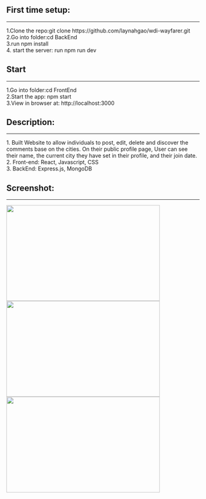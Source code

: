 <h2>First time setup:</h2>
<hr/>
<p>
  1.Clone the repo:git clone https://github.com/laynahgao/wdi-wayfarer.git
 <br>
  2.Go into folder:cd BackEnd
 <br>
  3.run npm install
<br/>
  4. start the server: run npm run dev 
 <br/>
  <p/>
  <h2>Start</h2>
 <hr/>
 <p>
  1.Go into folder:cd FrontEnd
  <br>
  2.Start the app: npm start
  <br>
  3.View in browser at: http://localhost:3000
  <p/>
 <h2>Description:</h2>
 <hr/>
 <p>
  1. Built Website to allow individuals to post, edit, delete and discover the comments base on the cities. On their public profile page, User can see their name, the current city they have set in their profile, and their join date.
  <br/>
  2. Front-end: React, Javascript, CSS
  <br/>
  3. BackEnd: Express.js, MongoDB
<p/>
<h2>Screenshot:</h2>
<hr/>
<img src="https://user-images.githubusercontent.com/36210254/45606928-fbf80500-b9fd-11e8-831f-300949fa56cf.png" width="400" height="250" name="landing"/>
<img src="https://user-images.githubusercontent.com/36210254/45606952-382b6580-b9fe-11e8-85a6-79f95a9fa4f0.png" width="400" height="250" name="landing"/>
<img src="https://user-images.githubusercontent.com/36210254/45606961-47121800-b9fe-11e8-9333-2c846f9595aa.png" width="400" height="250" name="landing"/>


